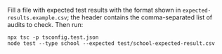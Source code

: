 Fill a file with expected test results with the format shown in `expected-results.example.csv`; the header contains the comma-separated list of audits to check. Then run:

```shell-session
npx tsc -p tsconfig.test.json
node test --type school --expected test/school-expected-result.csv
```
